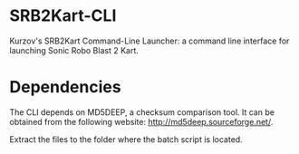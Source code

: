 # SRB2Kart-CLI
Kurzov's SRB2Kart Command-Line Launcher: a command line interface for launching Sonic Robo Blast 2 Kart.

# Dependencies
The CLI depends on MD5DEEP, a checksum comparison tool. It can be obtained from the following website: http://md5deep.sourceforge.net/.

Extract the files to the folder where the batch script is located.

